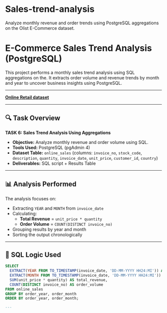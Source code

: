 # Sales-trend-analysis
Analyze monthly revenue and order trends using PostgreSQL aggregations on the Olist E-Commerce dataset.
# E-Commerce Sales Trend Analysis (PostgreSQL)

This project performs a monthly sales trend analysis using SQL aggregations on the. It extracts order volume and revenue trends by month and year to uncover business insights using PostgreSQL.

---
**[Online Retail dataset](https://archive.ics.uci.edu/dataset/352/online%2Bretail)**

---

## 🔍 Task Overview

**TASK 6: Sales Trend Analysis Using Aggregations**  
- **Objective:** Analyze monthly revenue and order volume using SQL.
- **Tools Used:** PostgreSQL (pgAdmin 4)
- **Dataset Table:** `online_sales` (columns: `invoice_no`, `stock_code`, `description`, `quantity`, `invoice_date`, `unit_price`, `customer_id`, `country`)
- **Deliverables:** SQL script + Results Table

---

## 📊 Analysis Performed

The analysis focuses on:

- Extracting `YEAR` and `MONTH` from `invoice_date`
- Calculating:
  - **Total Revenue** = `unit_price * quantity`
  - **Order Volume** = `COUNT(DISTINCT invoice_no)`
- Grouping results by year and month
- Sorting the output chronologically

---

## 🧠 SQL Logic Used

```sql
SELECT 
  EXTRACT(YEAR FROM TO_TIMESTAMP(invoice_date, 'DD-MM-YYYY HH24:MI')) AS order_year,
  EXTRACT(MONTH FROM TO_TIMESTAMP(invoice_date, 'DD-MM-YYYY HH24:MI')) AS order_month,
  SUM(unit_price * quantity) AS total_revenue,
  COUNT(DISTINCT invoice_no) AS order_volume
FROM online_sales
GROUP BY order_year, order_month
ORDER BY order_year, order_month;

---

